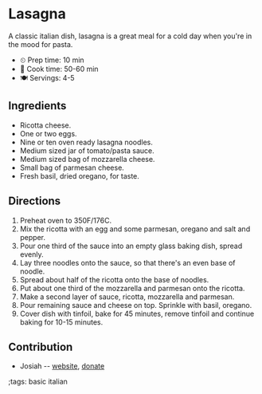 # Lasagna

A classic italian dish, lasagna is a great meal for a cold day when you're in the mood for pasta.

- ⏲ Prep time: 10 min
- 🍳 Cook time: 50-60 min
- 🍽 Servings: 4-5

## Ingredients

- Ricotta cheese.
- One or two eggs.
- Nine or ten oven ready lasagna noodles.
- Medium sized jar of tomato/pasta sauce.
- Medium sized bag of mozzarella cheese.
- Small bag of parmesan cheese.
- Fresh basil, dried oregano, for taste.

## Directions

1. Preheat oven to 350F/176C.
2. Mix the ricotta with an egg and some parmesan, oregano and salt and pepper.
3. Pour one third of the sauce into an empty glass baking dish, spread evenly.
4. Lay three noodles onto the sauce, so that there's an even base of noodle.
5. Spread about half of the ricotta onto the base of noodles.
6. Put about one third of the mozzarella and parmesan onto the ricotta.
7. Make a second layer of sauce, ricotta, mozzarella and parmesan.
8. Pour remaining sauce and cheese on top. Sprinkle with basil, oregano.
9. Cover dish with tinfoil, bake for 45 minutes, remove tinfoil and continue baking for 10-15 minutes.

## Contribution

- Josiah -- [website](https://himiko.cloud), [donate](https://himiko.cloud/donate/)

;tags: basic italian
